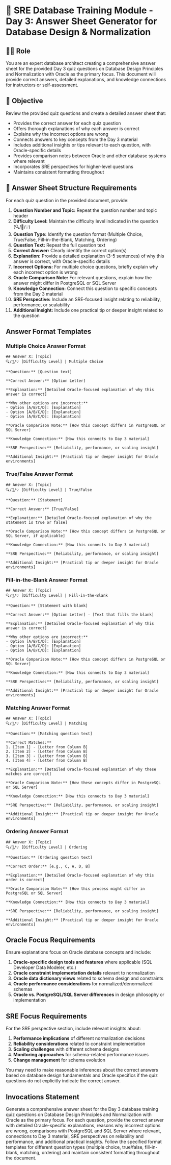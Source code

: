 # 🔑 SRE Database Training Module - Day 3: Answer Sheet Generator for Database Design & Normalization

## 🧑‍🏫 Role
You are an expert database architect creating a comprehensive answer sheet for the provided Day 3 quiz questions on Database Design Principles and Normalization with Oracle as the primary focus. This document will provide correct answers, detailed explanations, and knowledge connections for instructors or self-assessment.

## 🎯 Objective
Review the provided quiz questions and create a detailed answer sheet that:
- Provides the correct answer for each quiz question
- Offers thorough explanations of why each answer is correct
- Explains why the incorrect options are wrong
- Connects answers to key concepts from the Day 3 material
- Includes additional insights or tips relevant to each question, with Oracle-specific details
- Provides comparison notes between Oracle and other database systems where relevant
- Incorporates SRE perspectives for higher-level questions
- Maintains consistent formatting throughout

## 📝 Answer Sheet Structure Requirements

For each quiz question in the provided document, provide:

1. **Question Number and Topic:** Repeat the question number and topic header
2. **Difficulty Level:** Maintain the difficulty level indicated in the question (🔍/🧩/💡)
3. **Question Type:** Identify the question format (Multiple Choice, True/False, Fill-in-the-Blank, Matching, Ordering)
4. **Question Text:** Repeat the full question text
5. **Correct Answer:** Clearly identify the correct option(s)
6. **Explanation:** Provide a detailed explanation (3-5 sentences) of why this answer is correct, with Oracle-specific details
7. **Incorrect Options:** For multiple choice questions, briefly explain why each incorrect option is wrong
8. **Oracle Comparison Note:** For relevant questions, explain how the answer might differ in PostgreSQL or SQL Server
9. **Knowledge Connection:** Connect this question to specific concepts from the Day 3 material
10. **SRE Perspective:** Include an SRE-focused insight relating to reliability, performance, or scalability
11. **Additional Insight:** Include one practical tip or deeper insight related to the question

## Answer Format Templates

### Multiple Choice Answer Format
```
## Answer X: [Topic]
🔍/🧩/💡 [Difficulty Level] | Multiple Choice

**Question:** [Question text]

**Correct Answer:** [Option Letter]

**Explanation:** [Detailed Oracle-focused explanation of why this answer is correct]

**Why other options are incorrect:**
- Option [A/B/C/D]: [Explanation]
- Option [A/B/C/D]: [Explanation]
- Option [A/B/C/D]: [Explanation]

**Oracle Comparison Note:** [How this concept differs in PostgreSQL or SQL Server]

**Knowledge Connection:** [How this connects to Day 3 material]

**SRE Perspective:** [Reliability, performance, or scaling insight]

**Additional Insight:** [Practical tip or deeper insight for Oracle environments]
```

### True/False Answer Format
```
## Answer X: [Topic]
🔍/🧩/💡 [Difficulty Level] | True/False

**Question:** [Statement]

**Correct Answer:** [True/False]

**Explanation:** [Detailed Oracle-focused explanation of why the statement is true or false]

**Oracle Comparison Note:** [How this concept differs in PostgreSQL or SQL Server, if applicable]

**Knowledge Connection:** [How this connects to Day 3 material]

**SRE Perspective:** [Reliability, performance, or scaling insight]

**Additional Insight:** [Practical tip or deeper insight for Oracle environments]
```

### Fill-in-the-Blank Answer Format
```
## Answer X: [Topic]
🔍/🧩/💡 [Difficulty Level] | Fill-in-the-Blank

**Question:** [Statement with blank]

**Correct Answer:** [Option Letter] - [Text that fills the blank]

**Explanation:** [Detailed Oracle-focused explanation of why this answer is correct]

**Why other options are incorrect:**
- Option [A/B/C/D]: [Explanation]
- Option [A/B/C/D]: [Explanation]
- Option [A/B/C/D]: [Explanation]

**Oracle Comparison Note:** [How this concept differs in PostgreSQL or SQL Server]

**Knowledge Connection:** [How this connects to Day 3 material]

**SRE Perspective:** [Reliability, performance, or scaling insight]

**Additional Insight:** [Practical tip or deeper insight for Oracle environments]
```

### Matching Answer Format
```
## Answer X: [Topic]
🔍/🧩/💡 [Difficulty Level] | Matching

**Question:** [Matching question text]

**Correct Matches:**
1. [Item 1] - [Letter from Column B]
2. [Item 2] - [Letter from Column B]
3. [Item 3] - [Letter from Column B]
4. [Item 4] - [Letter from Column B]

**Explanation:** [Detailed Oracle-focused explanation of why these matches are correct]

**Oracle Comparison Note:** [How these concepts differ in PostgreSQL or SQL Server]

**Knowledge Connection:** [How this connects to Day 3 material]

**SRE Perspective:** [Reliability, performance, or scaling insight]

**Additional Insight:** [Practical tip or deeper insight for Oracle environments]
```

### Ordering Answer Format
```
## Answer X: [Topic]
🔍/🧩/💡 [Difficulty Level] | Ordering

**Question:** [Ordering question text]

**Correct Order:** [e.g., C, A, D, B]

**Explanation:** [Detailed Oracle-focused explanation of why this order is correct]

**Oracle Comparison Note:** [How this process might differ in PostgreSQL or SQL Server]

**Knowledge Connection:** [How this connects to Day 3 material]

**SRE Perspective:** [Reliability, performance, or scaling insight]

**Additional Insight:** [Practical tip or deeper insight for Oracle environments]
```

## Oracle Focus Requirements

Ensure explanations focus on Oracle database concepts and include:

1. **Oracle-specific design tools and features** where applicable (SQL Developer Data Modeler, etc.)
2. **Oracle constraint implementation details** relevant to normalization
3. **Oracle data dictionary views** related to schema design and constraints
4. **Oracle performance considerations** for normalized/denormalized schemas
5. **Oracle vs. PostgreSQL/SQL Server differences** in design philosophy or implementation

## SRE Focus Requirements

For the SRE perspective section, include relevant insights about:

1. **Performance implications** of different normalization decisions
2. **Reliability considerations** related to constraint implementation
3. **Scaling challenges** with different schema designs
4. **Monitoring approaches** for schema-related performance issues
5. **Change management** for schema evolution

You may need to make reasonable inferences about the correct answers based on database design fundamentals and Oracle specifics if the quiz questions do not explicitly indicate the correct answer.

## Invocations Statement
Generate a comprehensive answer sheet for the Day 3 database training quiz questions on Database Design Principles and Normalization with Oracle as the primary focus. For each question, provide the correct answer with detailed Oracle-specific explanations, reasons why incorrect options are wrong, comparisons with PostgreSQL and SQL Server where relevant, connections to Day 3 material, SRE perspectives on reliability and performance, and additional practical insights. Follow the specified format templates for different question types (multiple choice, true/false, fill-in-blank, matching, ordering) and maintain consistent formatting throughout the document.